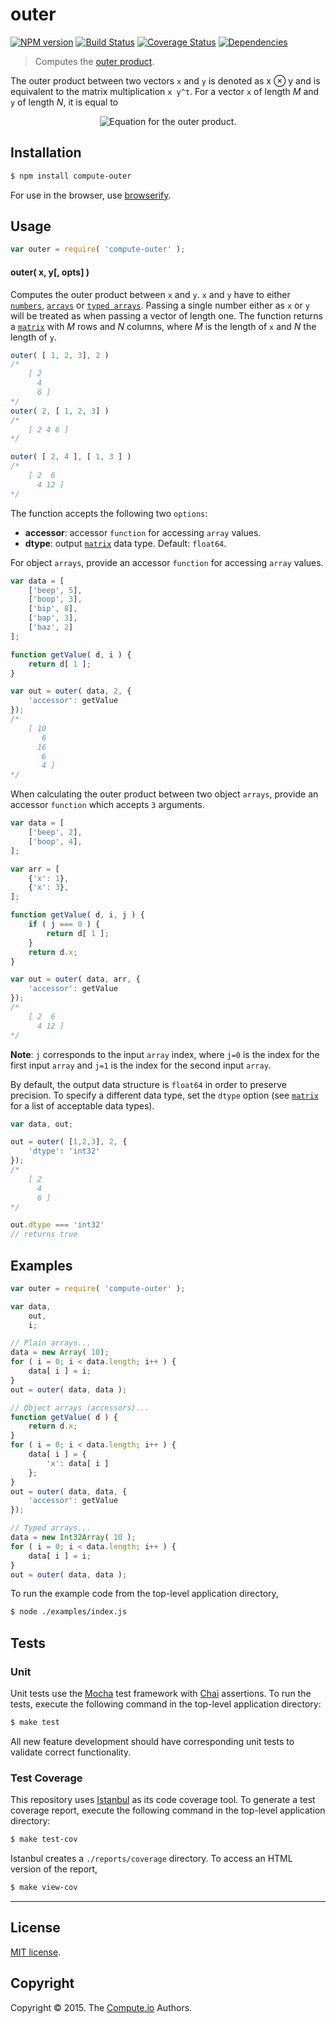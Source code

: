 outer
===
[![NPM version][npm-image]][npm-url] [![Build Status][travis-image]][travis-url] [![Coverage Status][coveralls-image]][coveralls-url] [![Dependencies][dependencies-image]][dependencies-url]

> Computes the [outer product](https://en.wikipedia.org/wiki/Outer_product).

The outer product between two vectors `x` and `y` is denoted as x ⊗ y and is equivalent to the matrix multiplication `x y^t`. For a vector `x` of length *M* and `y` of length *N*, it is equal to

<div class="equation" align="center" data-raw-text="\mathbf{x} \otimes \mathbf{y} =  
\begin{bmatrix}x_0y_0 &amp; x_0y_1 &amp; \dots &amp; x_0y_{N-1} \\ x_1y_0 &amp; x_1y_1 &amp; \dots &amp; x_1y_{N-1} \\ \ydots &amp; \ydots &amp; \ddots &amp; \ydots\\ x_{M-1}y_0 &amp; x_{M-1}y_1 &amp; \dots &amp; x_{M-1}y_{N-1} \end{bmatrix}." data-equation="eq:principal_square_root">
	<img src="https://cdn.rawgit.com/compute-io/outer/38cac9485c95388527e00262ecd83ba43d00c924/docs/img/eqn.svg" alt="Equation for the outer product.">
	<br>
</div>

## Installation

``` bash
$ npm install compute-outer
```

For use in the browser, use [browserify](https://github.com/substack/node-browserify).


## Usage

``` javascript
var outer = require( 'compute-outer' );
```

#### outer( x, y[, opts] )

Computes the outer product between `x` and `y`. `x` and `y` have to either [`numbers`](https://developer.mozilla.org/en-US/docs/Web/JavaScript/Reference/Global_Objects/Number), [`arrays`](https://developer.mozilla.org/en-US/docs/Web/JavaScript/Reference/Global_Objects/Array) or [`typed arrays`](https://developer.mozilla.org/en-US/docs/Web/JavaScript/Typed_arrays). Passing a single number either as `x` or `y` will be treated as when passing a vector of length one. The function returns a [`matrix`](https://github.com/dstructs/matrix) with *M* rows and *N* columns, where *M* is the length of `x` and *N* the length of `y`.

``` javascript
outer( [ 1, 2, 3], 2 )
/*
	[ 2
	  4
	  6 ]
*/
outer( 2, [ 1, 2, 3] )
/*
	[ 2 4 6 ]
*/

outer( [ 2, 4 ], [ 1, 3 ] )
/*
	[ 2  6
	  4 12 ]
*/
```

The function accepts the following two `options`:

* 	__accessor__: accessor `function` for accessing `array` values.
* 	__dtype__: output [`matrix`](https://github.com/dstructs/matrix) data type. Default: `float64`.

For object `arrays`, provide an accessor `function` for accessing `array` values.

``` javascript
var data = [
	['beep', 5],
	['boop', 3],
	['bip', 8],
	['bap', 3],
	['baz', 2]
];

function getValue( d, i ) {
	return d[ 1 ];
}

var out = outer( data, 2, {
	'accessor': getValue
});
/*
	[ 10
	   6
	  16
	   6
	   4 ]
*/
```

When calculating the outer product between two object `arrays`, provide an accessor `function` which accepts `3` arguments.

``` javascript
var data = [
	['beep', 2],
	['boop', 4],
];

var arr = [
	{'x': 1},
	{'x': 3},
];

function getValue( d, i, j ) {
	if ( j === 0 ) {
		return d[ 1 ];
	}
	return d.x;
}

var out = outer( data, arr, {
	'accessor': getValue
});
/*
	[ 2  6
	  4 12 ]
*/
```

__Note__: `j` corresponds to the input `array` index, where `j=0` is the index for the first input `array` and `j=1` is the index for the second input `array`.

By default, the output data structure is `float64` in order to preserve precision. To specify a different data type, set the `dtype` option (see [`matrix`](https://github.com/dstructs/matrix) for a list of acceptable data types).

``` javascript
var data, out;

out = outer( [1,2,3], 2, {
	'dtype': 'int32'
});
/*
	[ 2
	  4
	  6 ]
*/

out.dtype === 'int32'
// returns true
```

## Examples

``` javascript
var outer = require( 'compute-outer' );

var data,
	out,
	i;

// Plain arrays...
data = new Array( 10);
for ( i = 0; i < data.length; i++ ) {
	data[ i ] = i;
}
out = outer( data, data );

// Object arrays (accessors)...
function getValue( d ) {
	return d.x;
}
for ( i = 0; i < data.length; i++ ) {
	data[ i ] = {
		'x': data[ i ]
	};
}
out = outer( data, data, {
	'accessor': getValue
});

// Typed arrays...
data = new Int32Array( 10 );
for ( i = 0; i < data.length; i++ ) {
	data[ i ] = i;
}
out = outer( data, data );
```

To run the example code from the top-level application directory,

``` bash
$ node ./examples/index.js
```


## Tests

### Unit

Unit tests use the [Mocha](http://mochajs.org/) test framework with [Chai](http://chaijs.com) assertions. To run the tests, execute the following command in the top-level application directory:

``` bash
$ make test
```

All new feature development should have corresponding unit tests to validate correct functionality.


### Test Coverage

This repository uses [Istanbul](https://github.com/gotwarlost/istanbul) as its code coverage tool. To generate a test coverage report, execute the following command in the top-level application directory:

``` bash
$ make test-cov
```

Istanbul creates a `./reports/coverage` directory. To access an HTML version of the report,

``` bash
$ make view-cov
```


---
## License

[MIT license](http://opensource.org/licenses/MIT).


## Copyright

Copyright &copy; 2015. The [Compute.io](https://github.com/compute-io) Authors.


[npm-image]: http://img.shields.io/npm/v/compute-outer.svg
[npm-url]: https://npmjs.org/package/compute-outer

[travis-image]: http://img.shields.io/travis/compute-io/outer/master.svg
[travis-url]: https://travis-ci.org/compute-io/outer

[coveralls-image]: https://img.shields.io/coveralls/compute-io/outer/master.svg
[coveralls-url]: https://coveralls.io/r/compute-io/outer?branch=master

[dependencies-image]: http://img.shields.io/david/compute-io/outer.svg
[dependencies-url]: https://david-dm.org/compute-io/outer

[dev-dependencies-image]: http://img.shields.io/david/dev/compute-io/outer.svg
[dev-dependencies-url]: https://david-dm.org/dev/compute-io/outer

[github-issues-image]: http://img.shields.io/github/issues/compute-io/outer.svg
[github-issues-url]: https://github.com/compute-io/outer/issues
